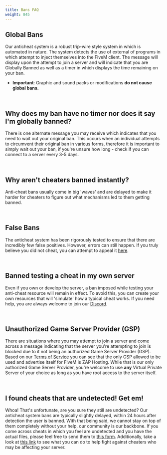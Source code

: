 ```yaml
---
title: Bans FAQ
weight: 845
---
```


Global Bans
-----------
Our anticheat system is a robust trip-wire style system in which is automated in nature. The system detects the use of external of programs in which attempt to inject themselves into the FiveM client. The message will display upon the attempt to join a server and will indicate that you are Globally Banned as well as a timer in which displays the time remaining on your ban.
- **Important**: Graphic and sound packs or modifications **do not cause global bans.**

<br/>

Why does my ban have no timer nor does it say I'm globally banned?
------------------------------------------------------------------
There is one alternate message you may receive which indicates that you need to wait out your original ban. This occurs when an individual attempts to circumvent their original ban in various forms, therefore it is important to simply wait out your ban, if you're unsure how long - check if you can connect to a server every 3-5 days.

<br/>

Why aren't cheaters banned instantly?
-------------------------------------
Anti-cheat bans usually come in big 'waves' and are delayed to make it harder for cheaters to figure out what mechanisms led to them getting banned.

<br/>

False Bans
----------
The anticheat system has been rigorously tested to ensure that there are incredibly few false positives. However, errors can still happen. If you truly believe you did not cheat, you can attempt to appeal it [here](https://support.cfx.re/hc/en-us/requests/new?ticket_form_id=1900000367054).

<br/>

Banned testing a cheat in my own server
----------
Even if you own or develop the server, a ban imposed while testing your anti-cheat resource will remain in effect. To avoid this, you can create your own resources that will 'simulate' how a typical cheat works. If you need help, you are always welcome to join our [Discord](discord.gg/fivem).

<br/>

Unauthorized Game Server Provider (GSP)
---------------------------------------
There are situations where you may attempt to join a server and come across a message indicating that the server you're attempting to join is blocked due to it not being an authorized Game Server Provider (GSP). Based on our [Terms of Service](https://fivem.net/terms) you can see that the only GSP allowed to be used and advertise itself for FiveM is ZAP Hosting.
While that is our only authorized Game Server Provider, you're welcome to use **any** Virtual Private Server of your choice as long as you have root access to the server itself. 

<br/>

I found cheats that are undetected! Get em!
-------------------------------------------
Whoa! That's unfortunate, are you sure they still are undetected? Our anticheat system bans are typically slightly delayed, within 24 hours after detection the user is banned. With that being said,
we cannot stay on top of them completely without your help, our community is our backbone. If you come across cheats in which you feel are undetected and you have the actual files, please feel free to send
them to [this form](https://support.cfx.re/hc/en-us/requests/new?ticket_form_id=1900000367874). Additionally, take a look at [this link](https://docs.fivem.net/docs/support/resource-faq/#what-can-i-do-against-cheaters) to see what you can do to help 
fight against cheaters who may be affecting your server.
